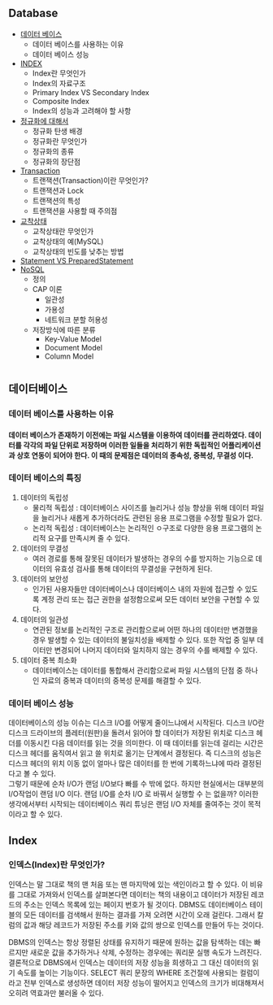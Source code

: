 ## Database

* [데이터 베이스](#이동할-위치)
  * 데이터 베이스를 사용하는 이유
  * 데이터 베이스 성능 
* [INDEX](#이동할-위치)
  * Index란 무엇인가
  * Index의 자료구조
  * Primary Index VS Secondary Index 
  * Composite Index
  * Index의 성능과 고려해야 할 사항 
* [정규화에 대해서](#이동할-위치)
  * 정규화 탄생 배경
  * 정규화란 무엇인가
  * 정규화의 종류
  * 정규화의 장단점 
* [Transaction](#이동할-위치)
  * 트랜잭션(Transaction)이란 무엇인가?
  * 트랜잭션과 Lock
  * 트랜잭션의 특성
  * 트랜잭션을 사용할 때 주의점 
* [교착상태](#이동할-위치)
  * 교착상태란 무엇인가
  * 교착상태의 예(MySQL)
  * 교착상태의 빈도를 낮추는 방법  
* [Statement VS PreparedStatement](#이동할-위치)
* [NoSQL](#이동할-위치)
  * 정의
  * CAP 이론 
    * 일관성
    * 가용성
    * 네트워크 분할 허용성 
  * 저장방식에 따른 분류 
    * Key-Value Model
    * Document Model
    * Column Model
#   
## 데이터베이스
### 데이터 베이스를 사용하는 이유  
#### 데이터 베이스가 존재하기 이전에는 파일 시스템을 이용하여 데이터를 관리하였다. 데이터를 각각의 파일 단위로 저장하며 이러한 일들을 처리하기 위한 독립적인 어플리케이션과 상호 연동이 되어야 한다. 이 때의 문제점은 데이터의 종속성, 중복성, 무결성 이다.  

### 데이터 베이스의 특징  
  1. 데이터의 독립성  
      * 물리적 독립성 : 데이터베이스 사이즈를 늘리거나 성능 향상을 위해 데이터 파일을 늘리거나 새롭게 추가하더라도 관련된 응용 프로그램을 수정할 필요가 없다.  
      * 논리적 독립성 : 데이터베이스는 논리적인 ㅇ구조로 다양한 응용 프로그램의 논리적 요구를 만족시켜 줄 수 있다. 
  2. 데이터의 무결성
      * 여러 경로를 통해 잘못된 데이터가 발생하는 경우의 수를 방지하는 기능으로 데이터의 유효성 검사를 통해 데이터의 무결성을 구현하게 된다.
  3. 데이터의 보안성 
      * 인가된 사용자들만 데이터베이스나 데이터베이스 내의 자원에 접근할 수 있도록 계정 관리 또는 접근 권한을 설정함으로써 모든 데이터 보안을 구현할 수 있다.
  4. 데이터의 일관성
      * 연관된 정보를 논리적인 구조로 관리함으로써 어떤 하나의 데이터만 변경했을 경우 발생할 수 있는 데이터의 불일치성을 배제할 수 있다. 또한 작업 중 일부 데이터만 변경되어 나머지 데이터와 일치하지 않는 경우의 수를 배제할 수 있다. 
  5. 데이터 중복 최소화 
      * 데이터베이스는 데이터를 통합해서 관리함으로써 파일 시스템의 단점 중 하나인 자료의 중복과 데이터의 중복성 문제를 해결할 수 있다.  


### 데이터 베이스 성능  
데이터베이스의 성능 이슈는 디스크 I/O를 어떻게 줄이느냐에서 시작된다. 디스크 I/O란 디스크 드라이브의 플레터(원판)을 돌려서 읽어야 할 데이터가 저장된 위치로 디스크 헤더를 이동시킨 다음 데이터를 읽는 것을 의미한다. 이 때 데이터를 읽는데 걸리는 시간은 디스크 헤더를 움직여서 읽고 쓸 위치로 옮기는 단계에서 결정된다. 즉 디스크의 성능은 디스크 헤더의 위치 이동 없이 얼마나 많은 데이터를 한 번에 기록하느냐에 따라 결정된다고 볼 수 있다.  
그렇기 때문에 순차 I/O가 랜덤 I/O보다 빠를 수 밖에 없다. 하지만 현실에서는 대부분의 I/O작업이 랜덤 I/O 이다. 랜덤 I/O를 순차 I/O 로 바꿔서 실행할 수 는 없을까? 이러한 생각에서부터 시작되는 데이터베이스 쿼리 튜닝은 랜덤 I/O 자체를 줄여주는 것이 목적이라고 할 수 있다.  

## Index     
### 인덱스(Index)란 무엇인가?  
인덱스는 말 그대로 책의 맨 처음 또는 맨 마지막에 있는 색인이라고 할 수 있다. 이 비유를 그대로 가져와서 인덱스를 살펴본다면 데이터는 책의 내용이고 데이터가 저장된 레코드의 주소는 인덱스 목록에 있는 페이지 번호가 될 것이다. DBMS도 데이터베이스 테이블의 모든 데이터를 검색해서 원하는 결과를 가져 오려면 시간이 오래 걸린다. 그래서 칼럼의 값과 해당 레코드가 저장된 주소를 키와 값의 쌍으로 인덱스를 만들어 두는 것이다.  

DBMS의 인덱스는 항상 정렬된 상태를 유지하기 때문에 원하는 값을 탐색하는 데는 빠르지만 새로운 값을 추가하거나 삭제, 수정하는 경우에는 쿼리문 실행 속도가 느려진다. 결론적으로 DBMS에서 인덱스는 데이터의 저장 성능을 희생하고 그 대신 데이터의 읽기 속도를 높이는 기능이다. SELECT 쿼리 문장의 WHERE 조건절에 사용되는 컬럼이라고 전부 인덱스로 생성하면 데이터 저장 성능이 떨어지고 인덱스의 크기가 비대해져서 오히려 역효과만 불러올 수 있다.


  

